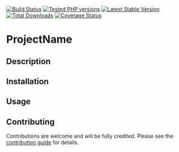 [![Build Status](https://travis-ci.org/PackageName.svg?branch=master)](https://travis-ci.org/PackageName)
[![Tested PHP versions](https://php-eye.com/badge/PackageName/tested.svg)](https://php-eye.com/package/PackageName)
[![Latest Stable Version](https://poser.pugx.org/PackageName/v/stable)](https://packagist.org/packages/PackageName) 
[![Total Downloads](https://poser.pugx.org/PackageName/downloads)](https://packagist.org/packages/PackageName) 
[![Coverage Status](https://coveralls.io/repos/github/PackageName/badge.svg?branch=master)](https://coveralls.io/github/PackageName?branch=master)

# ProjectName

## Description

## Installation

## Usage

## Contributing

Contributions are welcome and will be fully credited. Please see the [contribution guide](CONTRIBUTING.md) for details.


